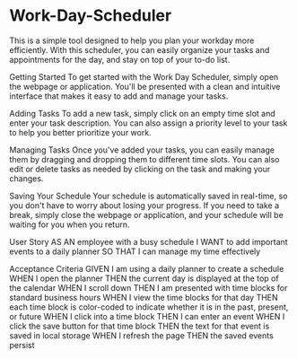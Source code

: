 # Work-Day-Scheduler

This is a simple tool designed to help you plan your workday more efficiently. With this scheduler, you can easily organize your tasks and appointments for the day, and stay on top of your to-do list.

Getting Started
To get started with the Work Day Scheduler, simply open the webpage or application. You'll be presented with a clean and intuitive interface that makes it easy to add and manage your tasks.

Adding Tasks
To add a new task, simply click on an empty time slot and enter your task description. You can also assign a priority level to your task to help you better prioritize your work.

Managing Tasks
Once you've added your tasks, you can easily manage them by dragging and dropping them to different time slots. You can also edit or delete tasks as needed by clicking on the task and making your changes.

Saving Your Schedule
Your schedule is automatically saved in real-time, so you don't have to worry about losing your progress. If you need to take a break, simply close the webpage or application, and your schedule will be waiting for you when you return.


User Story
AS AN employee with a busy schedule
I WANT to add important events to a daily planner
SO THAT I can manage my time effectively

Acceptance Criteria
GIVEN I am using a daily planner to create a schedule
WHEN I open the planner
THEN the current day is displayed at the top of the calendar
WHEN I scroll down
THEN I am presented with time blocks for standard business hours
WHEN I view the time blocks for that day
THEN each time block is color-coded to indicate whether it is in the past, present, or future
WHEN I click into a time block
THEN I can enter an event
WHEN I click the save button for that time block
THEN the text for that event is saved in local storage
WHEN I refresh the page
THEN the saved events persist